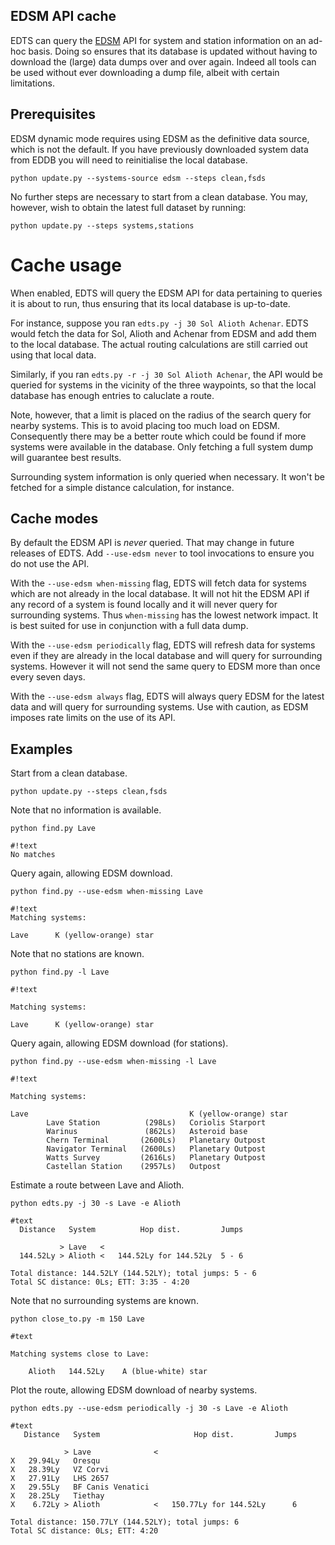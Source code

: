 ## EDSM API cache ##

EDTS can query the [EDSM](https://www.edsm.net/) API for system and station information on an ad-hoc basis.  Doing so ensures that its database is updated without having to download the (large) data dumps over and over again.  Indeed all tools can be used without ever downloading a dump file, albeit with certain limitations.


## Prerequisites ##

EDSM dynamic mode requires using EDSM as the definitive data source, which is not the default.  If you have previously downloaded system data from EDDB you will need to reinitialise the local database.

`python update.py --systems-source edsm --steps clean,fsds`

No further steps are necessary to start from a clean database.  You may, however, wish to obtain the latest full dataset by running:

`python update.py --steps systems,stations`


# Cache usage

When enabled, EDTS will query the EDSM API for data pertaining to queries it is about to run, thus ensuring that its local database is up-to-date.

For instance, suppose you ran `edts.py -j 30 Sol Alioth Achenar`.  EDTS would fetch the data for Sol, Alioth and Achenar from EDSM and add them to the local database.  The actual routing calculations are still carried out using that local data.

Similarly, if you ran `edts.py -r -j 30 Sol Alioth Achenar`, the API would be queried for systems in the vicinity of the three waypoints, so that the local database has enough entries to caluclate a route.

Note, however, that a limit is placed on the radius of the search query for nearby systems.  This is to avoid placing too much load on EDSM.  Consequently there may be a better route which could be found if more systems were available in the database.  Only fetching a full system dump will guarantee best results.

Surrounding system information is only queried when necessary.  It won't be fetched for a simple distance calculation, for instance.


## Cache modes ##

By default the EDSM API is _never_ queried.  That may change in future releases of EDTS.  Add `--use-edsm never` to tool invocations to ensure you do not use the API.

With the `--use-edsm when-missing` flag, EDTS will fetch data for systems which are not already in the local database.  It will not hit the EDSM API if any record of a system is found locally and it will never query for surrounding systems.  Thus `when-missing` has the lowest network impact.  It is best suited for use in conjunction with a full data dump.

With the `--use-edsm periodically` flag, EDTS will refresh data for systems even if they are already in the local database and will query for surrounding systems.  However it will not send the same query to EDSM more than once every seven days.

With the `--use-edsm always` flag, EDTS will always query EDSM for the latest data and will query for surrounding systems.  Use with caution, as EDSM imposes rate limits on the use of its API.


## Examples ##

Start from a clean database.

`python update.py --steps clean,fsds`

Note that no information is available.

`python find.py Lave`

```
#!text
No matches
```

Query again, allowing EDSM download.

`python find.py --use-edsm when-missing Lave`

```
#!text
Matching systems:

Lave      K (yellow-orange) star
```

Note that no stations are known.

`python find.py -l Lave`

```
#!text

Matching systems:

Lave      K (yellow-orange) star
```

Query again, allowing EDSM download (for stations).

`python find.py --use-edsm when-missing -l Lave`

```
#!text

Matching systems:

Lave                                    K (yellow-orange) star
        Lave Station          (298Ls)   Coriolis Starport     
        Warinus               (862Ls)   Asteroid base         
        Chern Terminal       (2600Ls)   Planetary Outpost     
        Navigator Terminal   (2600Ls)   Planetary Outpost     
        Watts Survey         (2616Ls)   Planetary Outpost     
        Castellan Station    (2957Ls)   Outpost               
```

Estimate a route between Lave and Alioth.

`python edts.py -j 30 -s Lave -e Alioth`

```
#text
  Distance   System          Hop dist.         Jumps
                                                    
           > Lave   <                               
  144.52Ly > Alioth <   144.52Ly for 144.52Ly  5 - 6

Total distance: 144.52LY (144.52LY); total jumps: 5 - 6
Total SC distance: 0Ls; ETT: 3:35 - 4:20
```

Note that no surrounding systems are known.

`python close_to.py -m 150 Lave`

```
#text

Matching systems close to Lave:

    Alioth   144.52Ly    A (blue-white) star
```

Plot the route, allowing EDSM download of nearby systems.

`python edts.py --use-edsm periodically -j 30 -s Lave -e Alioth`

```
#text
   Distance   System                     Hop dist.         Jumps
                                                                
            > Lave              <                               
X   29.94Ly   Oresqu                                            
X   28.39Ly   VZ Corvi                                          
X   27.91Ly   LHS 2657                                          
X   29.55Ly   BF Canis Venatici                                 
X   28.25Ly   Tiethay                                           
X    6.72Ly > Alioth            <   150.77Ly for 144.52Ly      6

Total distance: 150.77LY (144.52LY); total jumps: 6
Total SC distance: 0Ls; ETT: 4:20
```
